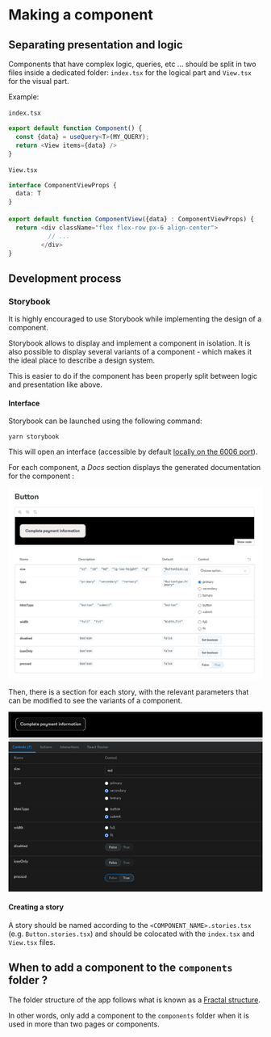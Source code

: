 # Making a component

## Separating presentation and logic

Components that have complex logic, queries, etc ... should be split in two files inside a dedicated folder: 
`index.tsx` for the logical part and `View.tsx` for the visual part.

Example:


`index.tsx`

```typescript
export default function Component() {
  const {data} = useQuery<T>(MY_QUERY);
  return <View items={data} />
}
```

`View.tsx`

```typescript
interface ComponentViewProps {
  data: T
}

export default function ComponentView({data} : ComponentViewProps) {
  return <div className="flex flex-row px-6 align-center">
           // ...
		 </div>
}
```

## Development process

### Storybook

It is highly encouraged to use Storybook while implementing the design of a component.

Storybook allows to display and implement a component in isolation. It is also possible to display several variants of a component - 
which makes it the ideal place to describe a design system.

This is easier to do if the component has been properly split between logic and presentation like above.

#### Interface

Storybook can be launched using the following command:

```
yarn storybook
```

This will open an interface (accessible by default [locally on the 6006 port](http://localhost:6006)).

For each component, a *Docs* section displays the generated documentation for the component :

![Storybook docs](./pictures/storybook-docs.png)

Then, there is a section for each story, with the relevant parameters that can be modified to see the variants of a component.

![Storybook story](./pictures/storybook-story.png)


#### Creating a story

A story should be named according to the `<COMPONENT_NAME>.stories.tsx` (e.g. `Button.stories.tsx`) and should be colocated with the `index.tsx` and `View.tsx` files.

## When to add a component to the `components` folder ?

The folder structure of the app follows what is known as a [Fractal structure](https://hackernoon.com/fractal-a-react-app-structure-for-infinite-scale-4dab943092af).

In other words, only add a component to the `components` folder when it is used in more than two pages or components.


